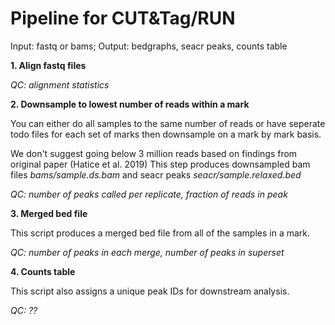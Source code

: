 # Pipeline for CUT&Tag/RUN
Input: fastq or bams; Output: bedgraphs, seacr peaks, counts table

**1. Align fastq files**

*QC: alignment statistics* 

**2. Downsample to lowest number of reads within a mark**
  
  You can either do all samples to the same number of reads or have seperate todo files for each set of marks then downsample on a mark by mark basis.
  
  We don't suggest going below 3 million reads based on findings from original paper (Hatice et al. 2019)
  This step produces downsampled bam files *bams/sample.ds.bam* and seacr peaks *seacr/sample.relaxed.bed*

*QC: number of peaks called per replicate, fraction of reads in peak*

**3. Merged bed file**

 This script produces a merged bed file from all of the samples in a mark.
  
*QC: number of peaks in each merge, number of peaks in superset*  

**4. Counts table**

  This script also assigns a unique peak IDs for downstream analysis.
  
 *QC: ??* 
